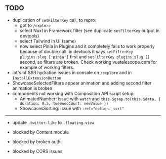 ## TODO

- duplication of `setFilterKey` call, to repro:
  - got to `/explore`
  - select Nuxt in Framework filter (see duplicate `setFilterKey` output in devtools)
  - select Tailwind in UI (same)
  - now select Pinia in Plugins and it completely fails to work properly because of double call: in devtools it says `setFilterKey plugins.slug ['pinia']` first and `setFilterKey plugins.slug []` second, so filters are broken. Check working vuetelescope.com for example of working filters.
- lot's of SSR hydration issues in console on `/explore` and in `InstallExtensionButton`
- ShowcaseSelectedFilters appear animation and adding second filter animation is broken
- components not working with Composition API script setup:
  - AnimatedNumber: issue with `watch` and `this.$gsap.to(this.$data, { duration: 0.5, tweenedCount: newValue })`
  - ShowcasesSorting: issue with `:ref="option._sort"`

---

- update `.twitter-like` to `.floating-view`

- blocked by Content module
- blocked by broken auth
- blocked by CORS issues
